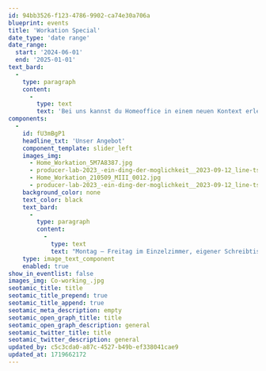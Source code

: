 ```yaml
---
id: 94bb3526-f123-4786-9902-ca74e30a706a
blueprint: events
title: 'Workation Special'
date_type: 'date range'
date_range:
  start: '2024-06-01'
  end: '2025-01-01'
text_bard:
  -
    type: paragraph
    content:
      -
        type: text
        text: 'Bei uns kannst du Homeoffice in einem neuen Kontext erleben: hier verschmelzen Arbeit, Urlaub, Natur und Coliving zu einer effektiven und gleichzeitig erholsamen Arbeitswoche.'
components:
  -
    id: fU3mBgP1
    headline_txt: 'Unser Angebot'
    component_template: slider_left
    images_img:
      - Home_Workation_5M7A8387.jpg
      - producer-lab-2023_-ein-ding-der-moglichkeit__2023-09-12_line-tsoj_09978_s.jpg
      - Home_Workation_210509_MIII_0012.jpg
      - producer-lab-2023_-ein-ding-der-moglichkeit__2023-09-12_line-tsoj-00320.jpg
    background_color: none
    text_color: black
    text_bard:
      -
        type: paragraph
        content:
          -
            type: text
            text: "Montag – Freitag im Einzelzimmer, eigener Schreibtisch, High Speed Internet und Müsli-Frühstück für 300€ oder ihr bucht zu Zweit ein Doppelzimmer, eigene Schreibtische, High Speed Internet und Müsli-Frühstück für 400€ (4 Übernachtungen, 4xFrühstück). Zusätzlich könnt ihr, wenn unsere Küche auf hat, weitere Verpflegung (Mittagessen\_und Abendbrot) buchen. Ansonsten ist ein Bioladen zur Selbstverpflegung fußläufig zu erreichen."
    type: image_text_component
    enabled: true
show_in_eventlist: false
images_img: Co-working_.jpg
seotamic_title: title
seotamic_title_prepend: true
seotamic_title_append: true
seotamic_meta_description: empty
seotamic_open_graph_title: title
seotamic_open_graph_description: general
seotamic_twitter_title: title
seotamic_twitter_description: general
updated_by: c5c3cda0-a87c-4527-b49b-ef338041cae9
updated_at: 1719662172
---
```


